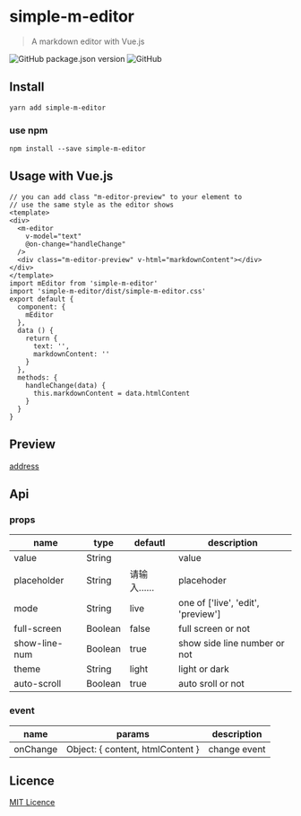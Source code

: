 # simple-m-editor

> A markdown editor with Vue.js

![GitHub package.json version](https://img.shields.io/github/package-json/v/hellomrbigshot/simple-m-editor)
![GitHub](https://img.shields.io/github/license/hellomrbigshot/simple-m-editor)

## Install
```
yarn add simple-m-editor
```
### use npm
```
npm install --save simple-m-editor
```

## Usage with Vue.js

```
// you can add class "m-editor-preview" to your element to
// use the same style as the editor shows
<template>
<div>
  <m-editor
    v-model="text"
    @on-change="handleChange"
  />
  <div class="m-editor-preview" v-html="markdownContent"></div>
</div>
</template>
import mEditor from 'simple-m-editor'
import 'simple-m-editor/dist/simple-m-editor.css'
export default {
  component: {
    mEditor
  },
  data () {
    return {
      text: '',
      markdownContent: ''
    }
  },
  methods: {
    handleChange(data) {
      this.markdownContent = data.htmlContent
    }
  }
}
```

## Preview

[address](https://hellomrbigshot.github.io/simple-m-editor/dist/index.html)

## Api

### props

| name       | type   | defautl     | description     |
| ---------- | -------| ----------- | --------------- |
| value      | String |             | value           |
| placeholder| String | 请输入……     | placehoder      |
| mode       | String | live        | one of ['live', 'edit', 'preview']|
| full-screen | Boolean| false       | full screen or not |
| show-line-num| Boolean| true        | show side line number or not |
| theme      | String | light       | light or dark   |
| auto-scroll| Boolean| true        | auto sroll or not |



### event

| name     | params | description    |
| -------  | ------ | -----------    |
| onChange | Object: { content, htmlContent } | change event |

## Licence

[MIT Licence](./LICENSE)
